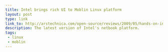 ```yaml
---
title: Intel brings rich UI to Moblin Linux platform
layout: post
type: link
link_to: http://arstechnica.com/open-source/reviews/2009/05/hands-on-intel-brings-rich-ui-to-moblin-linux-platform.ars
description: The latest version of Intel's netbook platform.
tags:
 - linux
 - moblin
---
```

&nbsp;